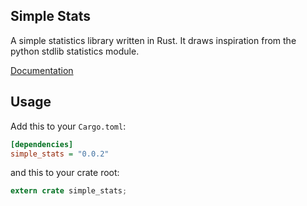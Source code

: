 Simple Stats
------------

A simple statistics library written in Rust. It draws inspiration from the
python stdlib statistics module.

[Documentation](https://jeffbelgum.github.io/simple_stats/simple_stats/)

Usage
-----

Add this to your `Cargo.toml`:

```ini
[dependencies]
simple_stats = "0.0.2"
```

and this to your crate root:

```rust
extern crate simple_stats;
```
